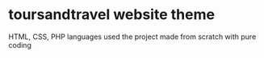 # toursandtravel  website theme
HTML, CSS, PHP languages used the project made from scratch with pure coding 
